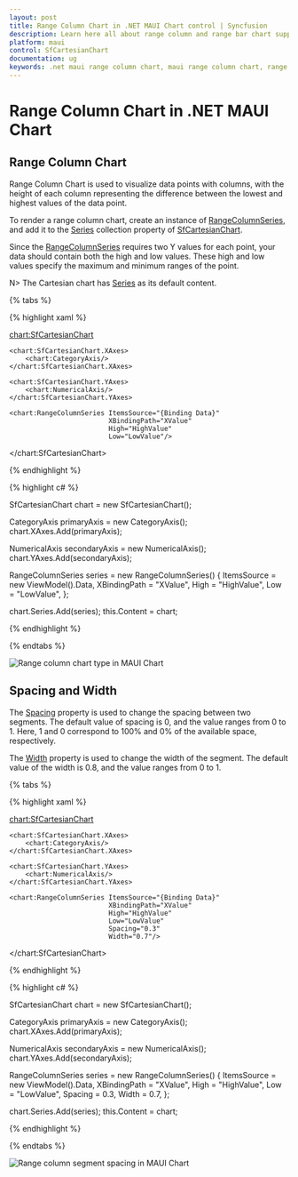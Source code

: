 ```yaml
---
layout: post
title: Range Column Chart in .NET MAUI Chart control | Syncfusion
description: Learn here all about range column and range bar chart support in Syncfusion .NET MAUI Chart (SfCartesianChart) control.
platform: maui
control: SfCartesianChart
documentation: ug
keywords: .net maui range column chart, maui range column chart, range column chart customization .net maui, syncfusion maui range column chart, cartesian range column chart maui, .net maui chart range column visualization, .net maui interval column chart.
---
```


# Range Column Chart in .NET MAUI Chart

## Range Column Chart

Range Column Chart is used to visualize data points with columns, with the height of each column representing the difference between the lowest and highest values of the data point. 

To render a range column chart, create an instance of [RangeColumnSeries](https://help.syncfusion.com/cr/maui/Syncfusion.Maui.Charts.RangeColumnSeries.html), and add it to the [Series](https://help.syncfusion.com/cr/maui/Syncfusion.Maui.Charts.SfCartesianChart.html#Syncfusion_Maui_Charts_SfCartesianChart_Series) collection property of [SfCartesianChart](https://help.syncfusion.com/cr/maui/Syncfusion.Maui.Charts.SfCartesianChart.html).

Since the [RangeColumnSeries](https://help.syncfusion.com/cr/maui/Syncfusion.Maui.Charts.RangeColumnSeries.html) requires two Y values for each point, your data should contain both the high and low values. These high and low values specify the maximum and minimum ranges of the point.

N> The Cartesian chart has [Series](https://help.syncfusion.com/cr/maui/Syncfusion.Maui.Charts.SfCartesianChart.html#Syncfusion_Maui_Charts_SfCartesianChart_Series) as its default content.

{% tabs %}

{% highlight xaml %}

<chart:SfCartesianChart>

    <chart:SfCartesianChart.XAxes>
        <chart:CategoryAxis/>
    </chart:SfCartesianChart.XAxes>

    <chart:SfCartesianChart.YAxes>
        <chart:NumericalAxis/>
    </chart:SfCartesianChart.YAxes>   

    <chart:RangeColumnSeries ItemsSource="{Binding Data}"
                             XBindingPath="XValue"
                             High="HighValue"
                             Low="LowValue"/>

</chart:SfCartesianChart>

{% endhighlight %}

{% highlight c# %}

SfCartesianChart chart = new SfCartesianChart();

CategoryAxis primaryAxis = new CategoryAxis();
chart.XAxes.Add(primaryAxis);

NumericalAxis secondaryAxis = new NumericalAxis();
chart.YAxes.Add(secondaryAxis);

RangeColumnSeries series = new RangeColumnSeries()
{
    ItemsSource = new ViewModel().Data,
    XBindingPath = "XValue",
    High = "HighValue",
    Low = "LowValue",
};

chart.Series.Add(series);
this.Content = chart;

{% endhighlight %}

{% endtabs %}

![Range column chart type in MAUI Chart](Chart-Types-images/maui_range_column.png)

## Spacing and Width

The [Spacing](https://help.syncfusion.com/cr/maui/Syncfusion.Maui.Charts.RangeColumnSeries.html#Syncfusion_Maui_Charts_RangeColumnSeries_Spacing) property is used to change the spacing between two segments. The default value of spacing is 0, and the value ranges from 0 to 1. Here, 1 and 0 correspond to 100% and 0% of the available space, respectively. 

The [Width](https://help.syncfusion.com/cr/maui/Syncfusion.Maui.Charts.RangeColumnSeries.html#Syncfusion_Maui_Charts_RangeColumnSeries_Width) property is used to change the width of the segment. The default value of the width is 0.8, and the value ranges from 0 to 1.

{% tabs %}

{% highlight xaml %}

<chart:SfCartesianChart>

    <chart:SfCartesianChart.XAxes>
        <chart:CategoryAxis/>
    </chart:SfCartesianChart.XAxes>

    <chart:SfCartesianChart.YAxes>
        <chart:NumericalAxis/>
    </chart:SfCartesianChart.YAxes>  
    
    <chart:RangeColumnSeries ItemsSource="{Binding Data}"
                             XBindingPath="XValue"
                             High="HighValue"
                             Low="LowValue"
                             Spacing="0.3"
                             Width="0.7"/>
</chart:SfCartesianChart>

{% endhighlight %}

{% highlight c# %}

SfCartesianChart chart = new SfCartesianChart();

CategoryAxis primaryAxis = new CategoryAxis();
chart.XAxes.Add(primaryAxis);

NumericalAxis secondaryAxis = new NumericalAxis();
chart.YAxes.Add(secondaryAxis);

RangeColumnSeries series = new RangeColumnSeries()
{
    ItemsSource = new ViewModel().Data,
    XBindingPath = "XValue",
    High = "HighValue",
    Low = "LowValue",
    Spacing = 0.3,
    Width = 0.7,
};

chart.Series.Add(series);
this.Content = chart;

{% endhighlight %}

{% endtabs %}

![Range column segment spacing in MAUI Chart](Chart-Types-images/maui_rangeColumn_space_width.png)
